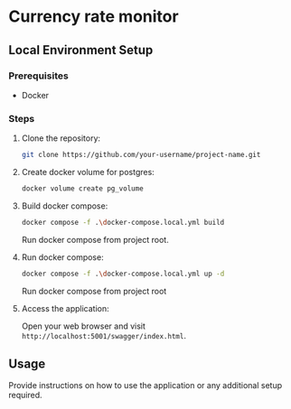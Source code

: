 # Currency rate monitor

## Local Environment Setup

### Prerequisites

- Docker

### Steps

1. Clone the repository:

    ```bash
    git clone https://github.com/your-username/project-name.git
    ```

2. Create docker volume for postgres:

    ```bash
    docker volume create pg_volume
    ```

3. Build docker compose:

    ```bash
    docker compose -f .\docker-compose.local.yml build
    ```

    Run docker compose from project root.

4. Run docker compose:

    ```bash
    docker compose -f .\docker-compose.local.yml up -d
    ```

    Run docker compose from project root

5. Access the application:

    Open your web browser and visit `http://localhost:5001/swagger/index.html`.

## Usage

Provide instructions on how to use the application or any additional setup required.